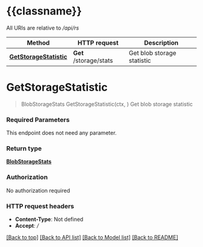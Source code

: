 # {{classname}}

All URIs are relative to */api/rs*

Method | HTTP request | Description
------------- | ------------- | -------------
[**GetStorageStatistic**](BlobStorageControllerApi.md#GetStorageStatistic) | **Get** /storage/stats | Get blob storage statistic

# **GetStorageStatistic**
> BlobStorageStats GetStorageStatistic(ctx, )
Get blob storage statistic

### Required Parameters
This endpoint does not need any parameter.

### Return type

[**BlobStorageStats**](BlobStorageStats.md)

### Authorization

No authorization required

### HTTP request headers

 - **Content-Type**: Not defined
 - **Accept**: */*

[[Back to top]](#) [[Back to API list]](../README.md#documentation-for-api-endpoints) [[Back to Model list]](../README.md#documentation-for-models) [[Back to README]](../README.md)

